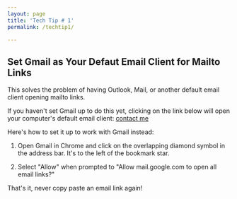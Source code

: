 ```yaml
---
layout: page
title: 'Tech Tip # 1'
permalink: /techtip1/

---
```


## Set Gmail as Your Defaut Email Client for Mailto Links

This solves the problem of having Outlook, Mail, or another default email client opening mailto links.

If you haven't set Gmail up to do this yet, clicking on the link below will open your computer's default email client:
[contact me](mailto:anonymous@gmail.com)

Here's how to set it up to work with Gmail instead:

1. Open Gmail in Chrome and click on the overlapping diamond symbol in the address bar. It's to the left of the bookmark star. <br>

2. Select "Allow" when prompted to "Allow mail.google.com to open all email links?"

That's it, never copy paste an email link again!
